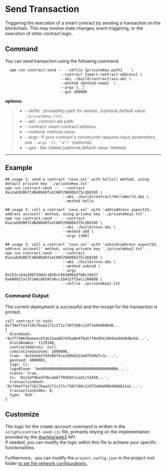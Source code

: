 # Send Transaction

Triggering the execution of a smart contract by sending a transaction on the blockchain. This may involve state changes,
event triggering, or the execution of other contract logic.

## Command

You can send transaction using the following command:

```shell
  npm run contract:send -- --skfile {privateKey-path}    \
                         --contract {smart-contract-address} \
                         --abi ./build/contract/xxx.abi \
                         --method {method-name}  \
                         --args [..]
                         --gas 200000 
```

**options:**
> * --skfile : privateKey path for sender. (optional,default value `./privateKey.txt`).
> * --abi : contract abi path.
> * --contract:  smart contract address.
> * --method:  method name.
> * --args : If your contract's constructor requires input parameters, use `--args '[1, "a"]'` (optional).
> * --gas : like `200000`,(optional,default value `7000000`).
---

## Example

```shell
## usage 1: send a contract 'xxxx.sol' with hello() method, using default private key './privateKey.txt'
npm run contract:send --  --contract 0xa1ab92B67C4Bd8bb0fa1C08F29A90b375c260185 \
                          --abi ./build/contract/HelloWorld.abi \
                          --method hello
                        
## usage 3: call a contract 'xxxx.sol' with 'add(address aspectId, address account)' method, using private key './privateKey2.txt'.
npm run contract:send --  --contract 0xa1ab92B67C4Bd8bb0fa1C08F29A90b375c260185 \
                          --abi ./build/xxxx.abi \
                          --method add \
                          --args [100]
                    
## usage 3: call a contract 'xxxx.sol' with 'unbind(address aspectId, address account)' method, using private key './privateKey2.txt'.
npm run contract:send --  --contract 0xa1ab92B67C4Bd8bb0fa1C08F29A90b375c260185 \
                          --abi ./build/xxxx.abi \
                          --method unbind \
                          --args 0xCE3ccD4a308f25B4c1B36cC883A9bEd76Bc24627 0xA90927a72F1A6c8EFAfa0cc1b432f75eCc2086d8 \
                          --skfile ./privateKey2.txt
```

### Command Output

The current deployment is successful and the receipt for the transaction is printed.

```shell
call contract tx hash: 0x739effa2f1817baa2171c271c7307180c12d73a04d99bd6...
{
  blockHash: '0x7ff306f6aeeec87ab32aab67d7ba0e478a57f8e95419b91e9de0dbe5d...',
  blockNumber: 1129168,
  contractAddress: null,
  cumulativeGasUsed: 2000000,
  from: '0x554eb2f94386fdce289b8323a0f5d9d7c3c...',
  gasUsed: 4000001,
  logs: [],
  logsBloom: '0x00000000000000000000000000000000000...',
  status: true,
  to: '0xc54f9bedf4bcab6770d5821ca41c53458...',
  transactionHash: '0x739effa2f1817baa2171c271c7307180c12d73a04d99bd666812a2...',
  transactionIndex: 0,
  type: '0x0'
}

```

## Customize

The logic for the create-account command is written in the `scripts/contract-send.cjs` file, primarily relying on the
implementation provided by the [@artela/web3](/develop/client/artela-web3.js) API.   
If needed, you can modify the logic within this file to achieve your specific functionalities.

Furthermore，you can modify the `project.config.json` in the project root
folder [to set the network configurations.](/develop/reference/aspect-tool/config#2network-rpc).